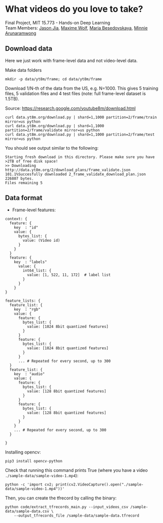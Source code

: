# What videos do you love to take?
Final Project, MIT 15.773 - Hands-on Deep Learning <br>
Team Members: [Jason Jia](https://www.linkedin.com/in/jasonjiajs/), [Maxime Wolf](https://www.linkedin.com/in/maxime-wolf/), [Maria Besedovskaya](https://www.linkedin.com/in/mariabesedovskaya/), [Minnie Arunaramwong](https://www.linkedin.com/in/minnie-arunaramwong/)


## Download data
Here we just work with frame-level data and not video-level data.

Make data folders
```shell
mkdir -p data/yt8m/frame; cd data/yt8m/frame
```

Download 1/N-th of the data from the US, e.g. N=1000. This gives 5 training files, 5 validation files and 4 test files (note: full frame-level dataset is 1.5TB).

Source: https://research.google.com/youtube8m/download.html

```shell
curl data.yt8m.org/download.py | shard=1,1000 partition=2/frame/train mirror=us python
curl data.yt8m.org/download.py | shard=1,1000 partition=2/frame/validate mirror=us python
curl data.yt8m.org/download.py | shard=1,1000 partition=2/frame/test mirror=us python
```

You should see output similar to the following:
```
Starting fresh download in this directory. Please make sure you have >2TB of free disk space!
>> Downloading http://data.yt8m.org/2/download_plans/frame_validate.json 101.1%Succesfully downloaded 2_frame_validate_download_plan.json 226807 bytes.
Files remaining 5
```

## Data format
- Frame-level features:
```
context: {
  feature: {
    key  : "id"
    value: {
      bytes_list: {
        value: (Video id)
      }
    }
  }
  feature: {
    key  : "labels"
      value: {
        int64_list: {
          value: [1, 522, 11, 172]  # label list
        }
      }
    }
}

feature_lists: {
  feature_list: {
    key  : "rgb"
    value: {
      feature: {
        bytes_list: {
          value: [1024 8bit quantized features]
        }
      }
      feature: {
        bytes_list: {
          value: [1024 8bit quantized features]
        }
      }
      ... # Repeated for every second, up to 300
  }
  feature_list: {
    key  : "audio"
    value: {
      feature: {
        bytes_list: {
          value: [128 8bit quantized features]
        }
      }
      feature: {
        bytes_list: {
          value: [128 8bit quantized features]
        }
      }
    }
    ... # Repeated for every second, up to 300
  }

}

```
Installing opencv:
```
pip3 install opencv-python
```
Check that running this command prints True (where you have a video `./sample-data/sample-video-1.mp4`):
```
python -c 'import cv2; print(cv2.VideoCapture().open("./sample-data/sample-video-1.mp4"))'
```

Then, you can create the tfrecord by calling the binary:
```
python code/extract_tfrecords_main.py --input_videos_csv /sample-data/sample-data.csv \
    --output_tfrecords_file /sample-data/sample-data.tfrecord
```
